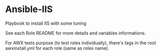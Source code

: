 # Ansible-IIS
Playbook to install IIS with some tuning

See each Role README for more details and variables informations.

For AWX tests purpose (to test roles individually), there's tags in the root awxinstall.yml for each role (same as roles name).
